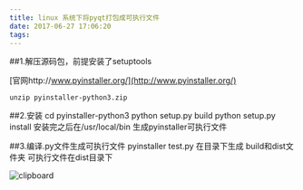 ```yaml
---
title: linux 系统下将pyqt打包成可执行文件
date: 2017-06-27 17:06:20
tags:
---
```


##1.解压源码包，前提安装了setuptools

[官网http://www.pyinstaller.org/](http://www.pyinstaller.org/)

	unzip pyinstaller-python3.zip
##2.安装
	cd pyinstaller-python3
	python setup.py build
	python setup.py install
安装完之后在/usr/local/bin 生成pyinstaller可执行文件

##3.编译.py文件生成可执行文件
	pyinstaller test.py
在目录下生成 build和dist文件夹   可执行文件在dist目录下

![clipboard](http://ohjvpki1b.bkt.clouddn.com/clipboard.png)
